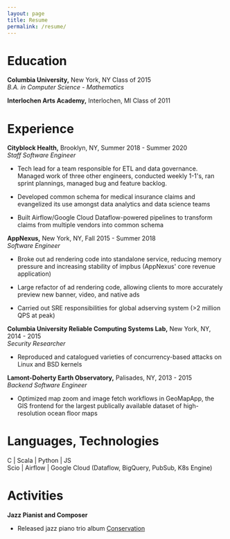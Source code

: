 ```yaml
---
layout: page
title: Resume
permalink: /resume/
---
```


# Education

**Columbia University,** New York, NY Class of 2015\
*B.A. in Computer Science - Mathematics*

**Interlochen Arts Academy,** Interlochen, MI Class of 2011

# Experience

**Cityblock Health,** Brooklyn, NY, Summer 2018 - Summer 2020\
*Staff Software Engineer*

-   Tech lead for a team responsible for ETL and data governance.
    Managed work of three other engineers, conducted weekly 1-1's, ran
    sprint plannings, managed bug and feature backlog.

-   Developed common schema for medical insurance claims and evangelized
    its use amongst data analytics and data science teams

-   Built Airflow/Google Cloud Dataflow-powered pipelines to transform
    claims from multiple vendors into common schema

**AppNexus,** New York, NY, Fall 2015 - Summer 2018\
*Software Engineer*

-   Broke out ad rendering code into standalone service, reducing memory
    pressure and increasing stability of impbus (AppNexus' core revenue
    application)

-   Large refactor of ad rendering code, allowing clients to more
    accurately preview new banner, video, and native ads

-   Carried out SRE responsibilities for global adserving system (\>2
    million QPS at peak)

**Columbia University Reliable Computing Systems Lab,** New York, NY,
2014 - 2015\
*Security Researcher*

-   Reproduced and catalogued varieties of concurrency-based attacks on
    Linux and BSD kernels

**Lamont-Doherty Earth Observatory,** Palisades, NY, 2013 - 2015\
*Backend Software Engineer*

-   Optimized map zoom and image fetch workflows in GeoMapApp, the GIS
    frontend for the largest publically available dataset of
    high-resolution ocean floor maps

# Languages, Technologies

C \| Scala \| Python \| JS\
Scio \| Airflow \| Google Cloud (Dataflow, BigQuery, PubSub, K8s Engine)

# Activities

**Jazz Pianist and Composer**

-   Released jazz piano trio album
    [Conservation](https://benbarg.bandcamp.com)
